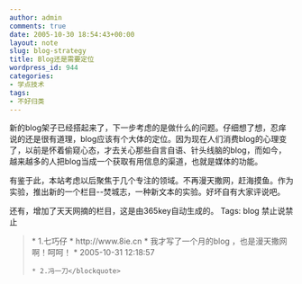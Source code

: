 ```yaml
---
author: admin
comments: true
date: 2005-10-30 18:54:43+00:00
layout: note
slug: blog-strategy
title: Blog还是需要定位
wordpress_id: 944
categories:
- 学点技术
tags:
- 不好归类
---
```


新的blog架子已经搭起来了，下一步考虑的是做什么的问题。仔细想了想，忍痒说的还是很有道理，blog应该有个大体的定位。因为现在人们消费blog的心理变了，以前是怀着偷窥心态，才去关心那些自言自语、针头线脑的blog，而如今，越来越多的人把blog当成一个获取有用信息的渠道，也就是媒体的功能。

有鉴于此，本站考虑以后聚焦于几个专注的领域。不再漫天撒网，赶海摸鱼。作为实验，推出新的一个栏目--焚城志，一种新文本的实验。好坏自有大家评说吧。

还有，增加了天天网摘的栏目，这是由365key自动生成的。
Tags: blog  禁止说禁止  




<blockquote>
    * 1.七巧仔
    * http://www.8ie.cn
    * 我才写了一个月的blog ，也是漫天撒网啊！呵呵！
    * 2005-10-31 12:18:57

    * 2.冯一刀</blockquote>




